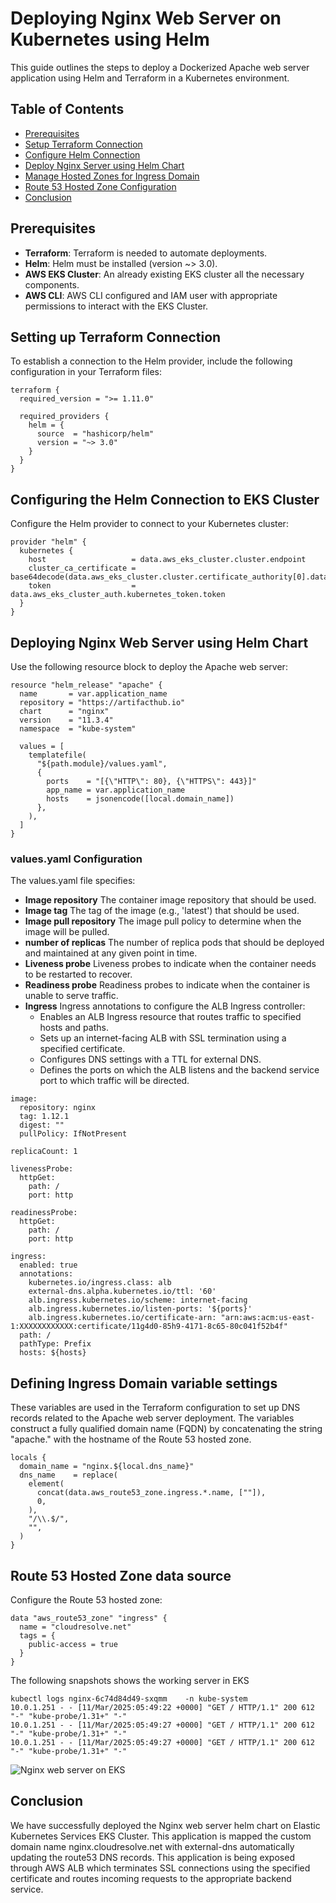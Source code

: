 # Deploying Nginx Web Server on Kubernetes using Helm

This guide outlines the steps to deploy a Dockerized Apache web server application using Helm and Terraform in a Kubernetes environment.

## Table of Contents
- [Prerequisites](#prerequisites)
- [Setup Terraform Connection](#setup-terraform-connection)
- [Configure Helm Connection](#configure-helm-connection)
- [Deploy Nginx Server using Helm Chart](#deploy-apache-web-server-using-helm-chart)
- [Manage Hosted Zones for Ingress Domain](#manage-hosted-zones-for-ingress-domain)
- [Route 53 Hosted Zone Configuration](#route-53-hosted-zone-configuration)
- [Conclusion](#conclusion)

## Prerequisites

- **Terraform**: Terraform is needed to automate deployments.
- **Helm**: Helm must be installed (version ~> 3.0).
- **AWS EKS Cluster**: An already existing EKS cluster all the necessary components.
- **AWS CLI**: AWS CLI configured and IAM user with appropriate permissions to interact with the EKS Cluster.

## Setting up Terraform Connection

To establish a connection to the Helm provider, include the following configuration in your Terraform files:

```hcl
terraform {
  required_version = ">= 1.11.0"

  required_providers {
    helm = {
      source  = "hashicorp/helm"
      version = "~> 3.0"
    }
  }
}
```
## Configuring the Helm Connection to EKS Cluster
Configure the Helm provider to connect to your Kubernetes cluster:
```hcl
provider "helm" {
  kubernetes {
    host                   = data.aws_eks_cluster.cluster.endpoint
    cluster_ca_certificate = base64decode(data.aws_eks_cluster.cluster.certificate_authority[0].data)
    token                  = data.aws_eks_cluster_auth.kubernetes_token.token
  }
}
```
## Deploying Nginx Web Server using Helm Chart
Use the following resource block to deploy the Apache web server:
```hcl
resource "helm_release" "apache" {
  name       = var.application_name
  repository = "https://artifacthub.io"
  chart      = "nginx"
  version    = "11.3.4"
  namespace  = "kube-system"

  values = [
    templatefile(
      "${path.module}/values.yaml",
      {
        ports    = "[{\"HTTP\": 80}, {\"HTTPS\": 443}]"
        app_name = var.application_name
        hosts    = jsonencode([local.domain_name])
      },
    ),
  ]
}
```
### values.yaml Configuration
The values.yaml file specifies:

- **Image repository** The container image repository that should be used.
- **Image tag** The tag of the image (e.g., 'latest') that should be used.
- **Image pull repository** The image pull policy to determine when the image will be pulled.
- **number of replicas** The number of replica pods that should be deployed and maintained at any given point in time.
- **Liveness probe** Liveness probes to indicate when the container needs to be restarted to recover.
- **Readiness probe** Readiness probes to indicate when the container is unable to serve traffic.
- **Ingress** Ingress annotations to configure the ALB Ingress controller:
  - Enables an ALB Ingress resource that routes traffic to specified hosts and paths.
  - Sets up an internet-facing ALB with SSL termination using a specified certificate.
  - Configures DNS settings with a TTL for external DNS.
  - Defines the ports on which the ALB listens and the backend service port to which traffic will be directed.

```hcl
image:
  repository: nginx
  tag: 1.12.1
  digest: ""
  pullPolicy: IfNotPresent

replicaCount: 1

livenessProbe:
  httpGet:
    path: /
    port: http

readinessProbe:
  httpGet:
    path: /
    port: http

ingress:
  enabled: true
  annotations:
    kubernetes.io/ingress.class: alb
    external-dns.alpha.kubernetes.io/ttl: '60'
    alb.ingress.kubernetes.io/scheme: internet-facing
    alb.ingress.kubernetes.io/listen-ports: '${ports}'
    alb.ingress.kubernetes.io/certificate-arn: "arn:aws:acm:us-east-1:XXXXXXXXXXXX:certificate/11g4d0-85h9-4171-8c65-80c041f52b4f"
  path: /
  pathType: Prefix
  hosts: ${hosts}
```
## Defining Ingress Domain variable settings
These variables are used in the Terraform configuration to set up DNS records related to the Apache web server deployment. The variables construct a fully qualified domain name (FQDN) by concatenating the string "apache." with the hostname of the Route 53 hosted zone.
```hcl
locals {
  domain_name = "nginx.${local.dns_name}"
  dns_name    = replace(
    element(
      concat(data.aws_route53_zone.ingress.*.name, [""]),
      0,
    ),
    "/\\.$/",
    "",
  )
}
```
## Route 53 Hosted Zone data source
Configure the Route 53 hosted zone:
```hcl
data "aws_route53_zone" "ingress" {
  name = "cloudresolve.net"
  tags = {
    public-access = true
  }
}
```
The following snapshots shows the working server in EKS
```hcl
kubectl logs nginx-6c74d84d49-sxqmm    -n kube-system
10.0.1.251 - - [11/Mar/2025:05:49:22 +0000] "GET / HTTP/1.1" 200 612 "-" "kube-probe/1.31+" "-"
10.0.1.251 - - [11/Mar/2025:05:49:27 +0000] "GET / HTTP/1.1" 200 612 "-" "kube-probe/1.31+" "-"
10.0.1.251 - - [11/Mar/2025:05:49:27 +0000] "GET / HTTP/1.1" 200 612 "-" "kube-probe/1.31+" "-"
```
![Nginx web server on EKS](https://www.dropbox.com/scl/fi/ymz847m5iv2n3cfzin6rr/nginx.png?rlkey=5xd8i260qjdg70udogmbrla8o&st=0qg4cihq&dl=0)


## Conclusion
We have successfully deployed the Nginx web server helm chart on Elastic Kubernetes Services EKS Cluster. This application is mapped the custom domain name nginx.cloudresolve.net with external-dns automatically updating the route53 DNS records. This application is being exposed through AWS ALB which  terminates SSL connections using the specified certificate and routes incoming requests to the appropriate backend service.
